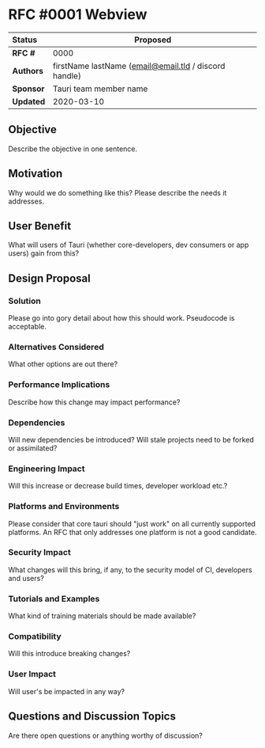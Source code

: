 # RFC #0001 Webview

<!-- Please take this template and fill out all the sections. You SHOULD have a Tauri member as a sponsor, or alternatively
if this RFC is coming from the Tauri Team, you SHOULD have an external sponsor from the community. -->

| Status        | Proposed       |
:-------------- | ---------------------------------------------------- |
| **RFC #** | 0000 |
| **Authors** | firstName lastName (email@email.tld / discord handle) |
| **Sponsor** | Tauri team member name |
| **Updated** | 2020-03-10 |

## Objective
Describe the objective in one sentence.

## Motivation
Why would we do something like this? Please describe the needs it addresses.

## User Benefit
What will users of Tauri (whether core-developers, dev consumers or app users) gain from this?

## Design Proposal

### Solution
Please go into gory detail about how this should work. Pseudocode is acceptable.

### Alternatives Considered
What other options are out there?

### Performance Implications
Describe how this change may impact performance?

### Dependencies
Will new dependencies be introduced? Will stale projects need to be forked or assimilated?

### Engineering Impact
Will this increase or decrease build times, developer workload etc.?

### Platforms and Environments
Please consider that core tauri should "just work" on all currently supported platforms. An RFC that only
addresses one platform is not a good candidate.

### Security Impact
What changes will this bring, if any, to the security model of CI, developers and users?

### Tutorials and Examples
What kind of training materials should be made available?

### Compatibility
Will this introduce breaking changes?

### User Impact
Will user's be impacted in any way?

## Questions and Discussion Topics
Are there open questions or anything worthy of discussion?
